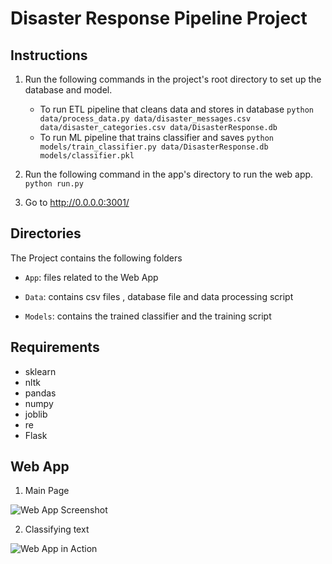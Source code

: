 # Disaster Response Pipeline Project

## Instructions
1. Run the following commands in the project's root directory to set up the database and model.

    - To run ETL pipeline that cleans data and stores in database
        `python data/process_data.py data/disaster_messages.csv data/disaster_categories.csv data/DisasterResponse.db`
    - To run ML pipeline that trains classifier and saves
        `python models/train_classifier.py data/DisasterResponse.db models/classifier.pkl`

2. Run the following command in the app's directory to run the web app.
    `python run.py`
    
3. Go to http://0.0.0.0:3001/

## Directories
The Project contains the following folders

- `App`: files related to the Web App

- `Data`: contains csv files , database file and data processing script

- `Models`: contains the trained classifier and the training script

## Requirements
- sklearn
- nltk
- pandas
- numpy
- joblib
- re
- Flask

## Web App
1. Main Page

![Web App Screenshot](https://user-images.githubusercontent.com/57795947/78289639-180bba80-7540-11ea-9a83-efaa80364ccb.PNG)

2. Classifying text

![Web App in Action](https://user-images.githubusercontent.com/57795947/78289933-881a4080-7540-11ea-855e-138570a0064f.PNG)

